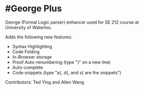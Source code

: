 #George Plus
============
George (Formal Logic parser) enhancer used for SE 212 course at University of Waterloo.

Adds the following new features:
- Syntax Highlighting
- Code Folding
- In-Browser storage
- Proof Auto-renumbering (type ")" on a new line)
- Auto-complete
- Code snippets (type "a{, d{, and s{ are the snippets")

Contributors:  Ted Ying and Allen Wang 
